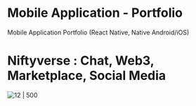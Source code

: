 # Mobile Application - Portfolio
Mobile Application Portfolio (React Native, Native Android/iOS)

# Niftyverse : Chat, Web3, Marketplace, Social Media

![12 | 500](https://github.com/kaleemlab/portfolio-mobile-app/assets/72068277/49ab1cd4-7960-4260-b035-2bd8ea1254d0)


